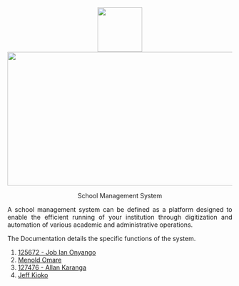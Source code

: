 <div id="header" align="center">
  <img src="https://media.giphy.com/media/M9gbBd9nbDrOTu1Mqx/giphy.gif" width="100"/>
</div>

<div align="center">
  <img src="https://media.giphy.com/media/dWesBcTLavkZuG35MI/giphy.gif" width="600" height="300"/>
</div>

<div align="center">
    <p>School Management System</p>
</div>

<div align="justify">
    <p>A school management system can be defined as a platform designed to enable the efficient running of your institution through digitization and automation of various academic and administrative operations.</p>
    <p>The Documentation details the specific functions of the system.</p>
    <ol><li><a href="https://github.com/bujo-eayn">125672 - Job Ian Onyango</a></li><li><a href="https://github.com/bujo-eayn">Menold Omare</a></li><li><a href="https://github.com/allanchegek">127476 - Allan Karanga</a></li><li><a href="https://github.com/Yax1s">Jeff Kioko</a></li></ol>
</div>

